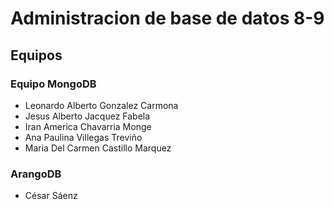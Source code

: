 # Administracion de base de datos 8-9

## Equipos 

### Equipo MongoDB
* Leonardo Alberto Gonzalez Carmona
* Jesus Alberto Jacquez Fabela
* Iran America Chavarria Monge
* Ana Paulina Villegas Treviño
* Maria Del Carmen Castillo Marquez

### ArangoDB
* César Sáenz


